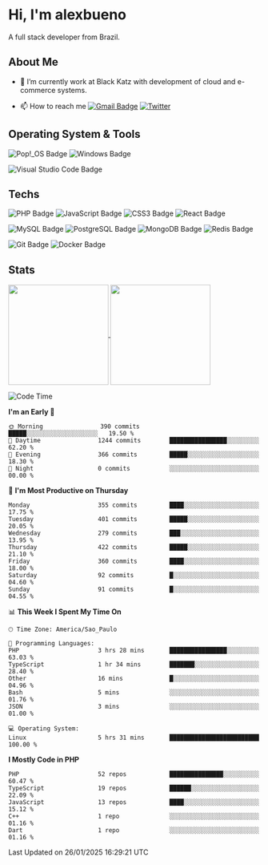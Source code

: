 # Hi, I'm alexbueno

A full stack developer from Brazil.

## About Me

- 🌱 I’m currently work at Black Katz with development of cloud and e-commerce systems.

- 📫 How to reach me [![Gmail Badge](https://img.shields.io/badge/-gmail-c14438?style=for-the-badge&logo=Gmail&logoColor=ffffff)](mailto:alexsandrofbueno@gmail.com) [![Twitter](https://img.shields.io/badge/twitter-1DA1F2.svg?style=for-the-badge&logo=twitter&logoColor=ffffff)](https://twitter.com/Alex_Bueno_7)

## Operating System & Tools

![Pop!_OS Badge](https://img.shields.io/badge/Pop!__OS-48B9C7?logo=popos&logoColor=fff&style=flat)
![Windows Badge](https://img.shields.io/badge/Windows-0078D6?logo=windows&logoColor=fff&style=flat)

![Visual Studio Code Badge](https://img.shields.io/badge/Visual%20Studio%20Code-007ACC?logo=visualstudiocode&logoColor=fff&style=flat)

## Techs

![PHP Badge](https://img.shields.io/badge/PHP-777BB4?logo=php&logoColor=fff&style=flat)
![JavaScript Badge](https://img.shields.io/badge/JavaScript-F7DF1E?logo=javascript&logoColor=000&style=flat)
![CSS3 Badge](https://img.shields.io/badge/CSS3-1572B6?logo=css3&logoColor=fff&style=flat)
![React Badge](https://img.shields.io/badge/React-61DAFB?logo=react&logoColor=000&style=flat)

![MySQL Badge](https://img.shields.io/badge/MySQL-4479A1?logo=mysql&logoColor=fff&style=flat)
![PostgreSQL Badge](https://img.shields.io/badge/PostgreSQL-4169E1?logo=postgresql&logoColor=fff&style=flat)
![MongoDB Badge](https://img.shields.io/badge/MongoDB-47A248?logo=mongodb&logoColor=fff&style=flat)
![Redis Badge](https://img.shields.io/badge/Redis-DC382D?logo=redis&logoColor=fff&style=flat)

![Git Badge](https://img.shields.io/badge/Git-F05032?logo=git&logoColor=fff&style=flat)
![Docker Badge](https://img.shields.io/badge/Docker-2496ED?logo=docker&logoColor=fff&style=flat)


## Stats

<a href="https://github.com/anuraghazra/github-readme-stats">
  <img height=200 align="center" src="https://github-readme-stats.vercel.app/api?username=alexbueno7&theme=dark" />
</a>
<a href="https://github.com/anuraghazra/convoychat">
  <img height=200 align="center" src="https://github-readme-stats.vercel.app/api/top-langs?username=alexbueno7&layout=compact&langs_count=8&card_width=320&theme=dark" />
</a>

<!--START_SECTION:waka-->
![Code Time](http://img.shields.io/badge/Code%20Time-1%2C278%20hrs%2039%20mins-blue)

**I'm an Early 🐤** 

```text
🌞 Morning                390 commits         █████░░░░░░░░░░░░░░░░░░░░   19.50 % 
🌆 Daytime                1244 commits        ████████████████░░░░░░░░░   62.20 % 
🌃 Evening                366 commits         █████░░░░░░░░░░░░░░░░░░░░   18.30 % 
🌙 Night                  0 commits           ░░░░░░░░░░░░░░░░░░░░░░░░░   00.00 % 
```
📅 **I'm Most Productive on Thursday** 

```text
Monday                   355 commits         ████░░░░░░░░░░░░░░░░░░░░░   17.75 % 
Tuesday                  401 commits         █████░░░░░░░░░░░░░░░░░░░░   20.05 % 
Wednesday                279 commits         ███░░░░░░░░░░░░░░░░░░░░░░   13.95 % 
Thursday                 422 commits         █████░░░░░░░░░░░░░░░░░░░░   21.10 % 
Friday                   360 commits         ████░░░░░░░░░░░░░░░░░░░░░   18.00 % 
Saturday                 92 commits          █░░░░░░░░░░░░░░░░░░░░░░░░   04.60 % 
Sunday                   91 commits          █░░░░░░░░░░░░░░░░░░░░░░░░   04.55 % 
```


📊 **This Week I Spent My Time On** 

```text
🕑︎ Time Zone: America/Sao_Paulo

💬 Programming Languages: 
PHP                      3 hrs 28 mins       ████████████████░░░░░░░░░   63.03 % 
TypeScript               1 hr 34 mins        ███████░░░░░░░░░░░░░░░░░░   28.40 % 
Other                    16 mins             █░░░░░░░░░░░░░░░░░░░░░░░░   04.96 % 
Bash                     5 mins              ░░░░░░░░░░░░░░░░░░░░░░░░░   01.76 % 
JSON                     3 mins              ░░░░░░░░░░░░░░░░░░░░░░░░░   01.00 % 

💻 Operating System: 
Linux                    5 hrs 31 mins       █████████████████████████   100.00 % 
```

**I Mostly Code in PHP** 

```text
PHP                      52 repos            ███████████████░░░░░░░░░░   60.47 % 
TypeScript               19 repos            ██████░░░░░░░░░░░░░░░░░░░   22.09 % 
JavaScript               13 repos            ████░░░░░░░░░░░░░░░░░░░░░   15.12 % 
C++                      1 repo              ░░░░░░░░░░░░░░░░░░░░░░░░░   01.16 % 
Dart                     1 repo              ░░░░░░░░░░░░░░░░░░░░░░░░░   01.16 % 
```




 Last Updated on 26/01/2025 16:29:21 UTC
<!--END_SECTION:waka-->
